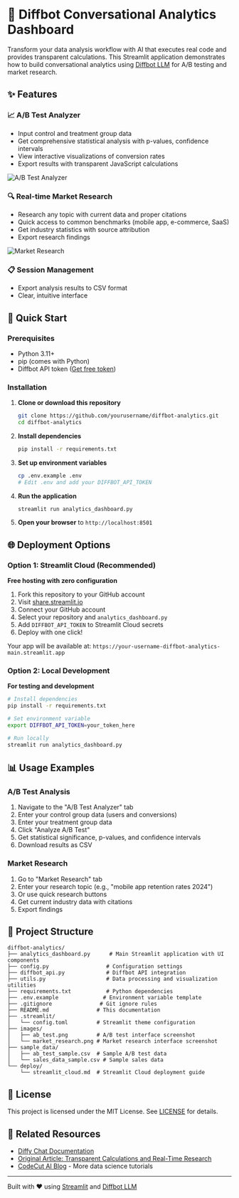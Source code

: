 # 🤖 Diffbot Conversational Analytics Dashboard

Transform your data analysis workflow with AI that executes real code and provides transparent calculations. This Streamlit application demonstrates how to build conversational analytics using [Diffbot LLM](https://diffy.chat/) for A/B testing and market research.

## ✨ Features

### 📈 A/B Test Analyzer
- Input control and treatment group data
- Get comprehensive statistical analysis with p-values, confidence intervals
- View interactive visualizations of conversion rates
- Export results with transparent JavaScript calculations

![A/B Test Analyzer](images/ab_test.png)

### 🔍 Real-time Market Research  
- Research any topic with current data and proper citations
- Quick access to common benchmarks (mobile app, e-commerce, SaaS)
- Get industry statistics with source attribution
- Export research findings

![Market Research](images/market_research.png)


### 📋 Session Management
- Export analysis results to CSV format
- Clear, intuitive interface

## 🚀 Quick Start

### Prerequisites
- Python 3.11+
- pip (comes with Python)
- Diffbot API token ([Get free token](https://app.diffbot.com/get-started))

### Installation

1. **Clone or download this repository**
   ```bash
   git clone https://github.com/yourusername/diffbot-analytics.git
   cd diffbot-analytics
   ```

2. **Install dependencies**
   ```bash
   pip install -r requirements.txt
   ```

3. **Set up environment variables**
   ```bash
   cp .env.example .env
   # Edit .env and add your DIFFBOT_API_TOKEN
   ```

4. **Run the application**
   ```bash
   streamlit run analytics_dashboard.py
   ```

5. **Open your browser** to `http://localhost:8501`

## 🌐 Deployment Options

### Option 1: Streamlit Cloud (Recommended)
**Free hosting with zero configuration**

1. Fork this repository to your GitHub account
2. Visit [share.streamlit.io](https://share.streamlit.io)
3. Connect your GitHub account
4. Select your repository and `analytics_dashboard.py`
5. Add `DIFFBOT_API_TOKEN` to Streamlit Cloud secrets
6. Deploy with one click!

Your app will be available at: `https://your-username-diffbot-analytics-main.streamlit.app`

### Option 2: Local Development
**For testing and development**

```bash
# Install dependencies
pip install -r requirements.txt

# Set environment variable
export DIFFBOT_API_TOKEN=your_token_here

# Run locally
streamlit run analytics_dashboard.py
```

## 📊 Usage Examples

### A/B Test Analysis
1. Navigate to the "A/B Test Analyzer" tab
2. Enter your control group data (users and conversions)
3. Enter your treatment group data
4. Click "Analyze A/B Test"
5. Get statistical significance, p-values, and confidence intervals
6. Download results as CSV

### Market Research
1. Go to "Market Research" tab
2. Enter your research topic (e.g., "mobile app retention rates 2024")
3. Or use quick research buttons
4. Get current industry data with citations
5. Export findings


## 📁 Project Structure

```
diffbot-analytics/
├── analytics_dashboard.py      # Main Streamlit application with UI components
├── config.py                  # Configuration settings
├── diffbot_api.py             # Diffbot API integration
├── utils.py                   # Data processing and visualization utilities
├── requirements.txt           # Python dependencies
├── .env.example              # Environment variable template
├── .gitignore               # Git ignore rules
├── README.md               # This documentation
├── .streamlit/
│   └── config.toml         # Streamlit theme configuration
├── images/
│   ├── ab_test.png         # A/B test interface screenshot
│   └── market_research.png # Market research interface screenshot
├── sample_data/
│   ├── ab_test_sample.csv  # Sample A/B test data
│   └── sales_data_sample.csv # Sample sales data
└── deploy/
    └── streamlit_cloud.md  # Streamlit Cloud deployment guide
```


## 📄 License

This project is licensed under the MIT License. See [LICENSE](LICENSE) for details.

## 🔗 Related Resources

- [Diffy Chat Documentation](https://diffy.chat/)
- [Original Article: Transparent Calculations and Real-Time Research](https://codecut.ai/conversational-ai-code-execution-data-analysis/)
- [CodeCut AI Blog](https://codecut.ai/) - More data science tutorials

---

Built with ❤️ using [Streamlit](https://streamlit.io/) and [Diffbot LLM](https://diffy.chat/)